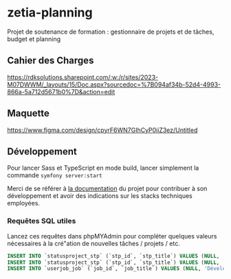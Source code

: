 # zetia-planning
Projet de soutenance de formation : gestionnaire de projets et de tâches, budget et planning

## Cahier des Charges

https://rdksolutions.sharepoint.com/:w:/r/sites/2023-M07DWWM/_layouts/15/Doc.aspx?sourcedoc=%7B094af34b-52d4-4993-866a-5a712d5671b0%7D&action=edit

## Maquette

https://www.figma.com/design/cpyrF6WN7GIhCyP0iiZ3ez/Untitled

## Développement

Pour lancer Sass et TypeScript en mode build, lancer simplement la commande
`symfony server:start`

Merci de se référer à [la documentation](./devdocs/index.md) du projet pour contribuer à son développement et avoir des indications sur les stacks techniques employées. 

### Requêtes SQL utiles

Lancez ces requêtes dans phpMYAdmin pour compléter quelques valeurs nécessaires à la cré"ation de nouvelles tâches / projets / etc.

```SQL
INSERT INTO `statusproject_stp` (`stp_id`, `stp_title`) VALUES (NULL, 'en attente'), (NULL, 'en cours'), (NULL, 'livré');
INSERT INTO `statusproject_stp` (`stp_id`, `stp_title`) VALUES (NULL, 'à faire'), (NULL, 'en cours'), (NULL, 'en pause'), (NULL, 'fait');
INSERT INTO `userjob_job` (`job_id`, `job_title`) VALUES (NULL, 'Développeuse fullstack');
```